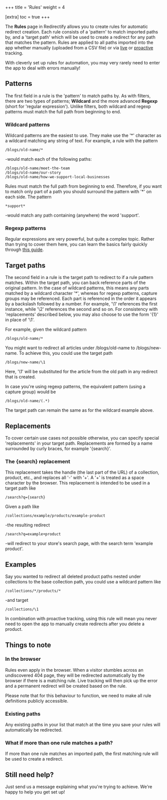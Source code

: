 +++
title = 'Rules'
weight = 4

[extra]
toc = true
+++

The **Rules** page in Redirectify allows you to create rules for automatic
redirect creation. Each rule consists of a 'pattern' to match imported paths by,
and a 'target path' which will be used to create a redirect for any path that
matches the pattern. Rules are applied to all paths imported into the app
whether manually (uploaded from a CSV file) or via
[live](/redirectify/docs/general/live-tracking.html) or
[proactive](/redirectify/docs/general/proactive-tracking.html)
tracking.

With cleverly set up rules for automation, you may very rarely need to enter the
app to deal with errors manually!

Patterns
--------

The first field in a rule is the 'pattern' to match paths by. As with filters,
there are two types of patterns; **Wildcard** and the more advanced **Regexp**
(short for 'regular expression'). Unlike filters, both wildcard and regexp
patterns must match the full path from beginning to end.

### Wildcard patterns

Wildcard patterns are the easiest to use. They make use the '\*' character as a
wildcard matching any string of text. For example, a rule with the pattern

    /blogs/old-name/*

-would match each of the following paths:

    /blogs/old-name/meet-the-team
    /blogs/old-name/our-story
    /blogs/old-name/how-we-support-local-businesses

Rules must match the full path from beginning to end. Therefore, if you want to
match only part of a path you should surround the pattern with '\*' on each
side. The pattern

    *support*

-would match any path containing (anywhere) the word 'support'.

### Regexp patterns

Regular expressions are very powerful, but quite a complex topic. Rather than
trying to cover them here, you can learn the basics fairly quickly through [this
guide](https://github.com/ziishaned/learn-regex/blob/master/README.md).

Target paths
------------

The second field in a rule is the target path to redirect to if a rule pattern
matches. Within the target path, you can back reference parts of the original
pattern. In the case of wildcard patterns, this means any parts matched by a
wildcard character '\*', whereas for regexp patterns, capture groups may be
referenced. Each part is referenced in the order it appears by a backslash
followed by a number. For example, '\\1' references the first instance, while
'\\2' references the second and so on. For consistency with 'replacements'
described below, you may also choose to use the form '{1}' in place of '\\1'. 

For example, given the wildcard pattern

    /blogs/old-name/*

You might want to redirect all articles under /blogs/old-name to
/blogs/new-name. To achieve this, you could use the target path

    /blogs/new-name/\1

Here, '\\1' will be substituted for the article from the old path in any
redirect that is created. 

In case you're using regexp patterns, the equivalent pattern (using a capture
group) would be

    /blogs/old-name/(.*)

The target path can remain the same as for the wildcard example above.

Replacements
------------

To cover certain use cases not possible otherwise, you can specify special
'replacements' in your target path. Replacements are formed by a name surrounded
by curly braces, for example '{search}'.

### The {search} replacement

This replacement takes the handle (the last part of the URL) of a collection,
product, etc., and replaces all '-' with '+'. A '+' is treated as a space
character by the browser. This replacement is intended to be used in a target
path like

    /search?q={search}

Given a path like

    /collections/example/products/example-product

-the resulting redirect

    /search?q=example+product

-will redirect to your store's search page, with the search term 'example
product'.

Examples
--------

Say you wanted to redirect all deleted product paths nested under collections to
the base collection path, you could use a wildcard pattern like

    /collections/*/products/*

-and target

    /collections/\1

In combination with proactive tracking, using this rule will mean you never need
to open the app to manually create redirects after you delete a product.

Things to note
--------------

### In the browser

Rules even apply in the browser. When a visitor stumbles across an undiscovered
404 page, they will be redirected automatically by the browser if there is a
matching rule. Live tracking will then pick up the error and a permanent
redirect will be created based on the rule.

Please note that for this behaviour to function, we need to make all rule
definitions publicly accessible.

### Existing paths

Any existing paths in your list that match at the time you save your rules will
automatically be redirected.

### What if more than one rule matches a path?

If more than one rule matches an imported path, the first matching rule will be
used to create a redirect.

Still need help?
----------------

Just send us a message explaining what you're trying to achieve. We're happy to
help you get set up!
